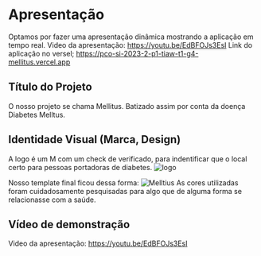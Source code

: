 # Apresentação

Optamos por fazer uma apresentação dinâmica mostrando a aplicação em tempo real.
Video da apresentação: https://youtu.be/EdBFOJs3EsI
Link do aplicação no versel; https://pco-si-2023-2-p1-tiaw-t1-g4-mellitus.vercel.app
## Título do Projeto
O nosso projeto se chama Mellitus.
Batizado assim por conta da doença Diabetes Melltus.


## Identidade Visual (Marca, Design)

A logo é um M com um check de verificado, para indentificar que o local certo para pessoas portadoras de diabetes.
![logo](https://github.com/ICEI-PUC-Minas-PCO-SI/pco-si-2023-2-p1-tiaw-t1-g4-mellitus/assets/106488242/83383b3b-5466-4060-a2fb-ebf4bee9d14c)


Nosso template final ficou dessa forma:
![Melltius](https://github.com/ICEI-PUC-Minas-PCO-SI/pco-si-2023-2-p1-tiaw-t1-g4-mellitus/assets/121822616/a2c308fa-15a5-4b14-bae6-784b0ce54db9)
As cores utilizadas foram cuidadosamente pesquisadas para algo que de alguma forma se relacionasse com a saúde. 

## Vídeo de demonstração

Video da apresentação: https://youtu.be/EdBFOJs3EsI


